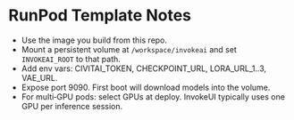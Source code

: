 # RunPod Template Notes

- Use the image you build from this repo.
- Mount a persistent volume at `/workspace/invokeai` and set `INVOKEAI_ROOT` to that path.
- Add env vars: CIVITAI_TOKEN, CHECKPOINT_URL, LORA_URL_1..3, VAE_URL.
- Expose port 9090. First boot will download models into the volume.
- For multi‑GPU pods: select GPUs at deploy. InvokeUI typically uses one GPU per inference session.
